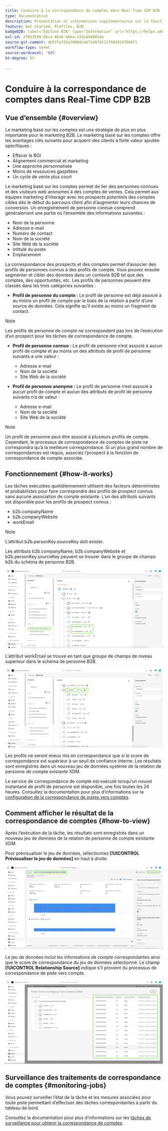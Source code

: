 ```yaml
---
title: Conduire à la correspondance de comptes dans Real-Time CDP B2B
type: Documentation
description: Présentation et informations supplémentaires sur la fonctionnalité de correspondance de comptes dans la plateforme CDP B2B Experience Platform.
feature: Get Started, Profiles, B2B
badgeB2B: label="Édition B2B" type="Informative" url="https://helpx.adobe.com/legal/product-descriptions/real-time-customer-data-platform-b2b-edition-prime-and-ultimate-packages.html newtab=true"
exl-id: 2f853599-6bca-4ba6-bbba-131a49d8854e
source-git-commit: db57fa753a3980dca671d476521f9849147880f1
workflow-type: tm+mt
source-wordcount: '605'
ht-degree: 5%

---
```


# Conduire à la correspondance de comptes dans Real-Time CDP B2B

## Vue d’ensemble {#overview}

Le marketing basé sur les comptes est une stratégie de plus en plus importante pour le marketing B2B. Le marketing basé sur les comptes offre les avantages clés suivants pour acquérir des clients à forte valeur ajoutée spécifiques :

- Effacer le ROI
- Alignement commercial et marketing
- Une approche personnalisée
- Moins de ressources gaspillées
- Un cycle de vente plus court

Le marketing basé sur les comptes permet de lier des personnes connues et des visiteurs web anonymes à des comptes de ventes. Cela permet aux équipes marketing d’interagir avec les prospects potentiels des comptes cibles dès le début du parcours client afin d’augmenter leurs chances de conversion. Un enregistrement de personne connue comprend généralement une partie ou l’ensemble des informations suivantes :

- Nom de la personne
- Adresse e-mail
- Numéro de contact
- Nom de la société
- Site Web de la société
- Intitulé du poste
- Emplacement

La correspondance des prospects et des comptes permet d’associer des profils de personnes connus à des profils de compte. Vous pouvez ensuite segmenter et cibler des données dans un contexte B2B tel que des comptes, des opportunités, etc. Les profils de personnes peuvent être classés dans les trois catégories suivantes :

- **Profil de personne du compte :** Le profil de personne est déjà associé à au moins un profil de compte par le biais de la relation à partir d’une source de données. Cela signifie qu’il existe au moins un fragment de contact.

>[!NOTE]
>
> Les profils de personne de compte ne correspondent pas lors de l’exécution d’un prospect pour les tâches de correspondance de compte.

- **Profil de personne connue :** Le profil de personne n’est associé à aucun profil de compte et au moins un des attributs de profil de personne suivants a une valeur :

   - Adresse e-mail
   - Nom de la société
   - Site Web de la société

- **Profil de personne anonyme :** Le profil de personne n’est associé à aucun profil de compte et aucun des attributs de profil de personne suivants n’a de valeur :

   - Adresse e-mail
   - Nom de la société
   - Site Web de la société

>[!NOTE]
>
> Un profil de personne peut être associé à plusieurs profils de compte. Cependant, le processus de correspondance de comptes de piste ne correspondra qu’à la meilleure correspondance. Si un plus grand nombre de correspondances est requis, associez l’prospect à la fonction de correspondance de compte associée.

## Fonctionnement {#how-it-works}

Les tâches exécutées quotidiennement utilisent des facteurs déterministes et probabilistes pour faire correspondre des profils de prospect connus sans aucune association de compte existante. L’un des attributs suivants est disponible pour les profils de prospect connus :

- b2b.companyName
- b2b.companyWebsite
- workEmail

>[!NOTE]
>
> L’attribut b2b.personKey.sourceKey doit exister.

Les attributs b2b.companyName, b2b.companyWebsite et b2b.personKey.sourceKey peuvent se trouver dans le groupe de champs b2b du schéma de personne B2B.

![Schéma de personne B2B présentant les attributs](/help/rtcdp/accounts/images/b2b-person-schema.png)

L’attribut workEmail se trouve en tant que groupe de champs de niveau supérieur dans le schéma de personne B2B.

![ Schéma de personne B2B affichant workEmail](/help/rtcdp/accounts/images/b2b-person-workemail.png)

Les profils ne seront mieux mis en correspondance que si le score de correspondance est supérieur à un seuil de confiance interne. Les résultats sont enregistrés dans un nouveau jeu de données système de la relation de personne de compte existante XDM.

Le service de correspondance de compte est exécuté lorsqu’un nouvel instantané de profil de personne est disponible, une fois toutes les 24 heures. Consultez la documentation pour plus d’informations sur la [configuration de la correspondance de pistes vers comptes](/help/rtcdp/accounts/account-profile-ui-guide.md).

## Comment afficher le résultat de la correspondance de comptes {#how-to-view}

Après l’exécution de la tâche, les résultats sont enregistrés dans un nouveau jeu de données de la relation de personne de compte existante XDM.

Pour prévisualiser le jeu de données, sélectionnez **[!UICONTROL Prévisualiser le jeu de données]** en haut à droite.

![Nouveau jeu de données](/help/rtcdp/accounts/images/b2b-dataset-output.png)

Le jeu de données inclut les informations de compte correspondantes ainsi que le score de correspondance du jeu de données sélectionné. Le champ **[!UICONTROL Relationship Source]** indique s’il provient du processus de correspondance de piste vers compte.

![Prévisualiser les scores de confiance du jeu de données et la sortie](/help/rtcdp/accounts/images/b2b-dataset-preview.png)

## Surveillance des traitements de correspondance de comptes {#monitoring-jobs}

Vous pouvez surveiller l’état de la tâche et les mesures associées pour toute piste permettant d’effectuer des tâches correspondantes à partir du tableau de bord.

Consultez la documentation pour plus d’informations sur les [tâches de surveillance pour obtenir la correspondance de comptes](/help/dataflows/ui/b2b/monitor-profile-enrichment.md).
